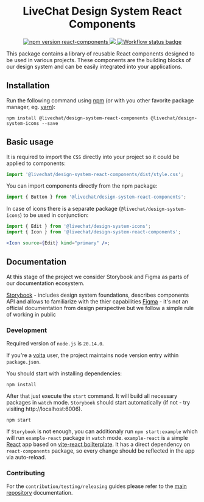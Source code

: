 <h1 align="center">
  LiveChat Design System React Components
</h1>

<p align="center">
  <a href="https://www.npmjs.com/@livechat/design-system-react-components">
    <img alt="npm version react-components" src="https://img.shields.io/npm/v/@livechat/design-system-react-components.svg?label=react-components">
  </a>
  <a href="https://design.livechat.com/">
    <img src="https://img.shields.io/static/v1?label=documentation&message=storybook&color=ff4685">
  </a>
  <a href="https://github.com/livechat/design-system/actions/workflows/tests.yml">
    <img src="https://github.com/livechat/design-system/actions/workflows/tests.yml/badge.svg" alt="Workflow status badge" loading="lazy">
  </a>
</p>

This package contains a library of reusable React components designed to be used in various projects. These components are the building blocks of our design system and can be easily integrated into your applications.


## Installation

Run the following command using [npm](https://www.npmjs.com/) (or with you other favorite package manager, eg. [yarn](https://yarnpkg.com/)):

```
npm install @livechat/design-system-react-components @livechat/design-system-icons --save
```

## Basic usage

It is required to import the `CSS` directly into your project so it could be applied to components:

```js
import '@livechat/design-system-react-components/dist/style.css';
```

You can import components directly from the npm package:

```jsx
import { Button } from '@livechat/design-system-react-components';
```

In case of icons there is a separate package (`@livechat/design-system-icons`) to be used in conjunction:

```jsx
import { Edit } from '@livechat/design-system-icons';
import { Icon } from '@livechat/design-system-react-components';

<Icon source={Edit} kind="primary" />;
```

## Documentation

At this stage of the project we consider Storybook and Figma as parts of our documentation ecosystem.

[Storybook](https://design.livechat.com/) - includes design system foundations, describes components API and allows to familiarize with the thier capabilities
[Figma](https://www.figma.com/file/2pFu80PXO5A2tfyrAGnx91/Product-Components) - it's not an official documentation from design perspective but we follow a simple rule of working in public


### Development

Required version of `node.js` is `20.14.0`.

If you're a [volta](https://volta.sh/) user, the project maintains node version entry within `package.json`.

You should start with installing dependencies:

```
npm install
```

After that just execute the `start` command. It will build all necessary packages in `watch` mode. `Storybook` should start automatically (if not - try visiting http://localhost:6006).

```
npm start
```

If `Storybook` is not enough, you can additionaly run `npm start:example` which will run `example-react` package in `watch` mode. `example-react` is a simple [React](https://reactjs.org/) app based on [vite-react boilterplate](https://github.com/vitejs/vite/tree/main/packages/create-vite). It has a direct dependency on `react-components` package, so every change should be reflected in the app via auto-reload.

### Contributing

For the `contribution/testing/releasing` guides please refer to the [main repository](https://github.com/livechat/design-system/) documentation.